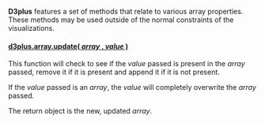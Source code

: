 **D3plus** features a set of methods that relate to various array properties. These methods may be used outside of the normal constraints of the visualizations.

#### <a name="update" href="#update">d3plus.array.update( *array* , *value* )</a>

This function will check to see if the *value* passed is present in the *array* passed, remove it if it is present and append it if it is not present.

If the *value* passed is an *array*, the *value* will completely overwrite the *array* passed.

The return object is the new, updated *array*.

